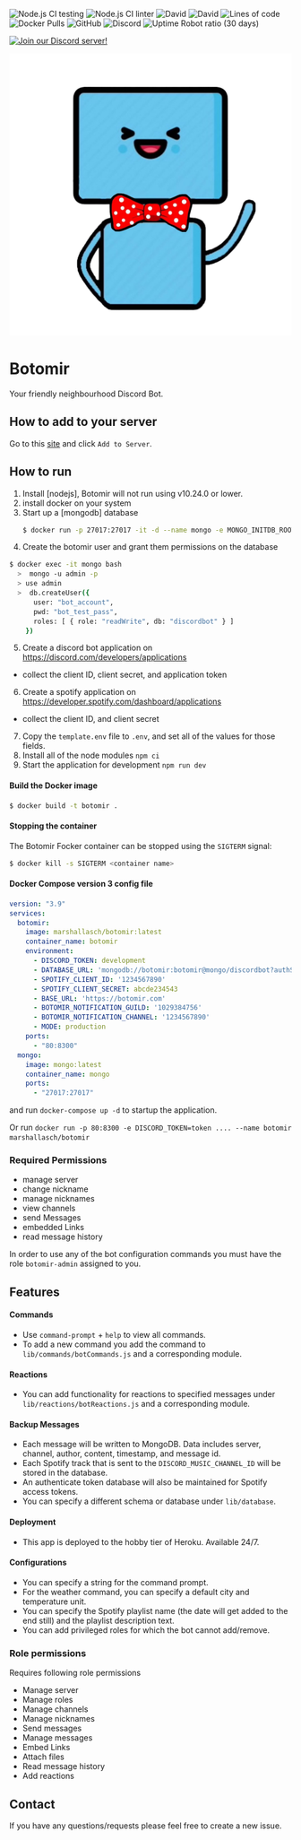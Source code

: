 ![Node.js CI testing](https://github.com/Botomir/botomir/workflows/testing/badge.svg)
![Node.js CI linter](https://github.com/Botomir/botomir/workflows/linter/badge.svg)
![David](https://img.shields.io/david/Botomir/botomir?style=plastic)
![David](https://img.shields.io/david/dev/Botomir/botomir?style=plastic)
![Lines of code](https://img.shields.io/tokei/lines/github/Botomir/botomir?style=plastic)
![Docker Pulls](https://img.shields.io/docker/pulls/marshallasch/botomir?style=plastic)
![GitHub](https://img.shields.io/github/license/Botomir/botomir?style=plastic)
![Discord](https://img.shields.io/discord/788091112476770353?style=plastic)
![Uptime Robot ratio (30 days)](https://img.shields.io/uptimerobot/ratio/m788089375-708361efbca4ea5bc2bac0bf?style=plastic)

[![Join our Discord server!](https://invidget.switchblade.xyz/788091112476770353)](https://discord.gg/sdXnDWrruS)

![Botomir Logo](static/images/botomir.png)

# Botomir

Your friendly neighbourhood Discord Bot.


## How to add to your server

Go to this [site](https://botomir.com) and click `Add to Server`.

## How to run

1. Install [nodejs], Botomir will not run using v10.24.0 or lower.
2. install docker on your system
3. Start up a [mongodb] database
    ```bash
    $ docker run -p 27017:27017 -it -d --name mongo -e MONGO_INITDB_ROOT_USERNAME=admin -e MONGO_INITDB_ROOT_PASSWORD=pass mongo
    ```
4. Create the botomir user and grant them permissions on the database
  ```bash
  $ docker exec -it mongo bash
    >  mongo -u admin -p
    > use admin
    >  db.createUser({
        user: "bot_account",
        pwd: "bot_test_pass",
        roles: [ { role: "readWrite", db: "discordbot" } ]
      })
  ```
5. Create a discord bot application on https://discord.com/developers/applications
  - collect the client ID, client secret, and application token
6. Create a spotify application on https://developer.spotify.com/dashboard/applications
  - collect the client ID, and client secret
7. Copy the `template.env` file to `.env`, and set all of the values for those fields.
8. Install all of the node modules `npm ci`
9. Start the application for development `npm run dev`


#### Build the Docker image

```bash
$ docker build -t botomir .
```

#### Stopping the container

The Botomir Focker container can be stopped using the `SIGTERM` signal:

```bash
$ docker kill -s SIGTERM <container name>
```

#### Docker Compose version 3 config file

```yaml
version: "3.9"
services:
  botomir:
    image: marshallasch/botomir:latest
    container_name: botomir
    environment:
      - DISCORD_TOKEN: development
      - DATABASE_URL: 'mongodb://botomir:botomir@mongo/discordbot?authSource=admin'
      - SPOTIFY_CLIENT_ID: '1234567890'
      - SPOTIFY_CLIENT_SECRET: abcde234543
      - BASE_URL: 'https://botomir.com'
      - BOTOMIR_NOTIFICATION_GUILD: '1029384756'
      - BOTOMIR_NOTIFICATION_CHANNEL: '1234567890'
      - MODE: production
    ports:
      - "80:8300"
  mongo:
    image: mongo:latest
    container_name: mongo
    ports:
      - "27017:27017"
```

and run `docker-compose up -d` to startup the application.

Or run `docker run -p 80:8300 -e DISCORD_TOKEN=token .... --name botomir marshallasch/botomir`


### Required Permissions
- manage server
- change nickname
- manage nicknames
- view channels
- send Messages
- embedded Links
- read message history

In order to use any of the bot configuration commands you must have the role `botomir-admin` assigned to you.

## Features

#### Commands
- Use `command-prompt` + `help` to view all commands.
- To add a new command you add the command to `lib/commands/botCommands.js` and a corresponding module.

#### Reactions
- You can add functionality for reactions to specified messages under `lib/reactions/botReactions.js` and a corresponding module.

#### Backup Messages
- Each message will be written to MongoDB. Data includes server, channel, author, content, timestamp, and message id.
- Each Spotify track that is sent to the `DISCORD_MUSIC_CHANNEL_ID` will be stored in the database.
- An authenticate token database will also be maintained for Spotify access tokens.
- You can specify a different schema or database under `lib/database`.

#### Deployment
- This app is deployed to the hobby tier of Heroku. Available 24/7.

#### Configurations
- You can specify a string for the command prompt.
- For the weather command, you can specify a default city and temperature unit.
- You can specify the Spotify playlist name (the date will get added to the end still) and the playlist description text.
- You can add privileged roles for which the bot cannot add/remove.

### Role permissions
Requires following role permissions
- Manage server
- Manage roles
- Manage channels
- Manage nicknames
- Send messages
- Manage messages
- Embed Links
- Attach files
- Read message history
- Add reactions

## Contact

If you have any questions/requests please feel free to create a new issue.
